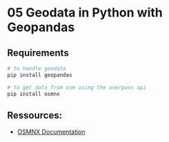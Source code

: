 # 05 Geodata in Python with Geopandas

## Requirements

```python
# to handle geodata
pip install geopandas

# to get data from osm using the overpass api
pip install osmnx
```

## Ressources: 

- [OSMNX Documentation](https://osmnx.readthedocs.io/en/stable/getting-started.html)